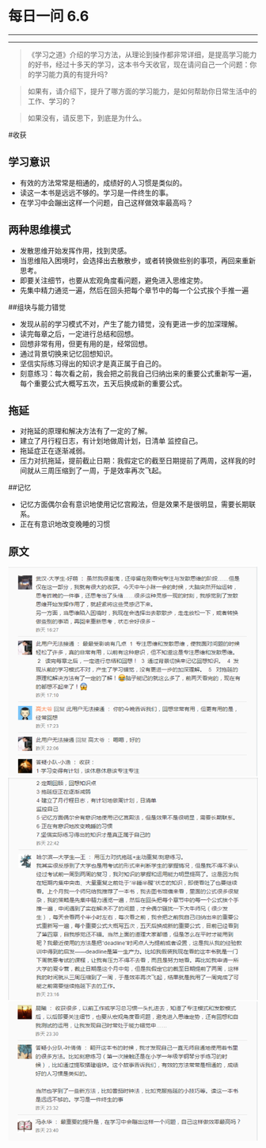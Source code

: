 # 每日一问 6.6 #

---
<!-- toc -->
---

>《学习之道》介绍的学习方法，从理论到操作都非常详细，是提高学习能力的好书，经过十多天的学习，这本书今天收官，现在请问自己一个问题：你的学习能力真的有提升吗?

>如果有，请介绍下，提升了哪方面的学习能力，是如何帮助你日常生活中的工作、学习的？

>如果没有，请反思下，到底是为什么。

#收获

## 学习意识
- 有效的方法常常是相通的，成绩好的人习惯是类似的。
- 读这一本书是远远不够的。学习是一件终生的事。
- 在学习中会蹦出这样一个问题，自己这样做效率最高吗？

## 两种思维模式
- 发散思维开始发挥作用，找到灵感。
- 当思维陷入困境时，会选择出去散散步，或者转换做些别的事项，再回来重新思考。
- 即要关注细节，也要从宏观角度看问题，避免进入思维定势。
- 先集中精力通览一遍，然后在回头把每个章节中的每一个公式挨个手推一遍

##组块与能力错觉
- 发现从前的学习模式不对，产生了能力错觉，没有更进一步的加深理解。 
- 读完每章之后，一定进行总结和回想。
- 回想非常有用，但更有用的是，经常回想。
- 通过背景切换来记忆回想知识。
- 坚信实际练习得出的知识才是真正属于自己的。
- 刻意练习：每次看之前，我会把之前我自己归纳出来的重要公式重新写一遍，每个重要公式大概写五次，五天后换成新的重要公式。

##  拖延
- 对拖延的原理和解决方法有了一定的了解。
- 建立了月行程日志，有计划地做周计划，日清单
监控自己。
- 拖延症正在逐渐减弱。
- 压力对抗拖延，提前截止日期：我假定它的截至日期提前了两周，这样我的时间就从三周压缩到了一周，于是效率再次飞起。

##记忆
- 记忆方面偶尔会有意识地使用记忆宫殿法，但是效果不是很明显，需要长期联系。
- 正在有意识地改变晚睡的习惯

## 原文
![](/assets/微信图片_20170607073214.png)
![](/assets/微信图片_20170607073224.png)
![](/assets/微信图片_20170607073458.png)









